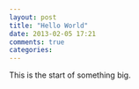 ```yaml
---
layout: post
title: "Hello World"
date: 2013-02-05 17:21
comments: true
categories: 
---
```


This is the start of something big.